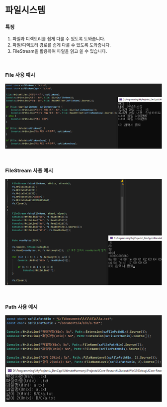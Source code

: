 # 파일시스템

### 특징
1. 파일과 디렉토리를 쉽게 다룰 수 있도록 도와줍니다.
2. 파일/디렉토리 경로를 쉽게 다룰 수 있도록 도와줍니다.
3. FileStream을 활용하여 파일을 읽고 쓸 수 있습니다.

<br>

### File 사용 예시
![File](Images/JCore/File.png)

<br>

### FileStream 사용 예시
![FileStream](Images/JCore/FileStream.png)

<br>

### Path 사용 예시
![Path](Images/JCore/Path.png)